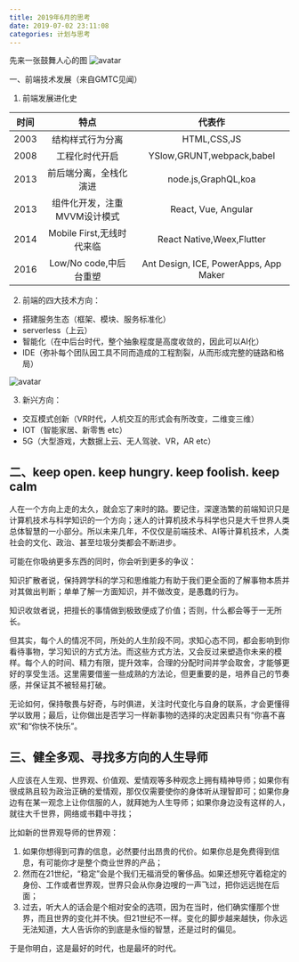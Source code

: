 ```yaml
---
title: 2019年6月的思考
date: 2019-07-02 23:11:08
categories: 计划与思考
---
```

先来一张鼓舞人心的图
![avatar](https://img2018.cnblogs.com/blog/1549437/201907/1549437-20190702213815696-2006700306.png)

一、前端技术发展（来自GMTC见闻）
1. 前端发展进化史

时间 | 特点 | 代表作
:-: | :-: | :-:
2003 | 结构样式行为分离 | HTML,CSS,JS
2008 | 工程化时代开启 | YSlow,GRUNT,webpack,babel
2013 | 前后端分离，全栈化演进 | node.js,GraphQL,koa
2013 | 组件化开发，注重MVVM设计模式 | React, Vue, Angular
2014 | Mobile First,无线时代来临 | React Native,Weex,Flutter
2016 | Low/No code,中后台重塑 | Ant Design, ICE, PowerApps, App Maker

2. 前端的四大技术方向：
* 搭建服务生态（框架、模块、服务标准化）
* serverless（上云）
* 智能化（在中后台时代，整个抽象程度是高度收敛的，因此可以AI化）
* IDE（弥补每个团队因工具不同而造成的工程割裂，从而形成完整的链路和格局）

![avatar](https://img2018.cnblogs.com/blog/1549437/201907/1549437-20190702215914233-1089413727.png)

3. 新兴方向：
* 交互模式创新（VR时代，人机交互的形式会有所改变，二维变三维）
* IOT（智能家居、新零售 etc）
* 5G（大型游戏，大数据上云、无人驾驶、VR，AR etc）

## 二、keep open. keep hungry. keep foolish. keep calm
人在一个方向上走的太久，就会忘了来时的路。要记住，深邃浩繁的前端知识只是计算机技术与科学知识的一个方向；迷人的计算机技术与科学也只是大千世界人类总体智慧的一小部分。所以未来几年，不仅仅是前端技术、AI等计算机技术，人类社会的文化、政治、甚至垃圾分类都会不断进步。

可能在你吸纳更多东西的同时，你会听到更多的争议：

知识扩散者说，保持跨学科的学习和思维能力有助于我们更全面的了解事物本质并对其做出判断；单单了解一方面知识，并不做改变，是愚蠢的行为。

知识收敛者说，把擅长的事情做到极致便成了价值；否则，什么都会等于一无所长。

但其实，每个人的情况不同，所处的人生阶段不同，求知心态不同，都会影响到你看待事物，学习知识的方式方法。而这些方式方法，又会反过来塑造你未来的模样。每个人的时间、精力有限，提升效率，合理的分配时间并学会取舍，才能够更好的享受生活。这里需要借鉴一些成熟的方法论，但更重要的是，培养自己的节奏感，并保证其不被轻易打破。

无论如何，保持敬畏与好奇，与时俱进，关注时代变化与自身的联系，才会更懂得学以致用；最后，让你做出是否学习一样新事物的选择的决定因素只有“你喜不喜欢”和“你快不快乐”。

## 三、健全多观、寻找多方向的人生导师
人应该在人生观、世界观、价值观、爱情观等多种观念上拥有精神导师；如果你有很成熟且较为政治正确的爱情观，那仅仅需要使你的身体听从理智即可；如果你身边有在某一观念上让你信服的人，就拜她为人生导师；如果你身边没有这样的人，就往大千世界，网络或书籍中寻找；

比如新的世界观导师的世界观：
  1. 如果你想得到可靠的信息，必然要付出昂贵的代价。如果你总是免费得到信息，有可能你才是整个商业世界的产品；
  2. 然而在21世纪，“稳定”会是个我们无福消受的奢侈品。如果还想死守着稳定的身份、工作或者世界观，世界只会从你身边嗖的一声飞过，把你远远抛在后面；
  3. 过去，听大人的话会是个相对安全的选项，因为在当时，他们确实懂那个世界，而且世界的变化并不快。但21世纪不一样。变化的脚步越来越快，你永远无法知道，大人告诉你的到底是永恒的智慧，还是过时的偏见。

于是你明白，这是最好的时代，也是最坏的时代。